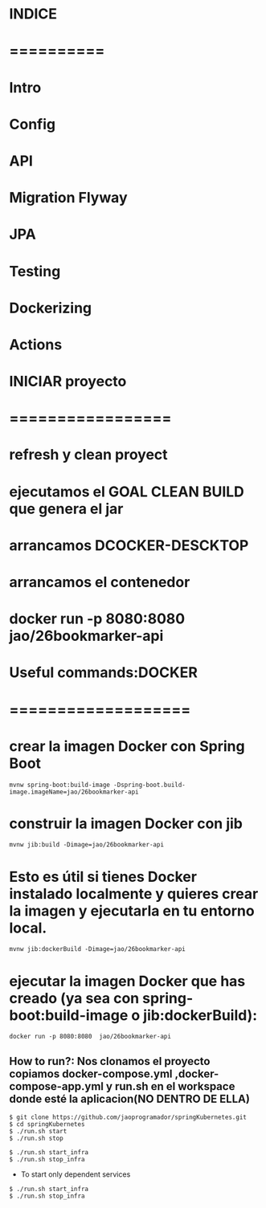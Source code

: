 # INDICE
# ==========
# Intro
# Config
# API
# Migration Flyway 
# JPA
# Testing
# Dockerizing
# Actions


# INICIAR proyecto
# =================
# refresh y clean proyect
# ejecutamos el GOAL CLEAN BUILD que genera el jar
# arrancamos DCOCKER-DESCKTOP
# arrancamos el contenedor
# docker run -p 8080:8080  jao/26bookmarker-api

# Useful commands:DOCKER
# ===================
# crear la imagen Docker con Spring Boot
	mvnw spring-boot:build-image -Dspring-boot.build-image.imageName=jao/26bookmarker-api
# construir la imagen Docker con jib
	mvnw jib:build -Dimage=jao/26bookmarker-api
# Esto es útil si tienes Docker instalado localmente y quieres crear la imagen y ejecutarla en tu entorno local.
	mvnw jib:dockerBuild -Dimage=jao/26bookmarker-api
# ejecutar la imagen Docker que has creado (ya sea con spring-boot:build-image o jib:dockerBuild):

	docker run -p 8080:8080  jao/26bookmarker-api
	
## How to run?: Nos clonamos el proyecto copiamos docker-compose.yml ,docker-compose-app.yml y run.sh en el workspace donde esté la aplicacion(NO DENTRO DE ELLA)

```shell
$ git clone https://github.com/jaoprogramador/springKubernetes.git
$ cd springKubernetes
$ ./run.sh start
$ ./run.sh stop

$ ./run.sh start_infra
$ ./run.sh stop_infra
```

* To start only dependent services

```shell
$ ./run.sh start_infra
$ ./run.sh stop_infra
```


